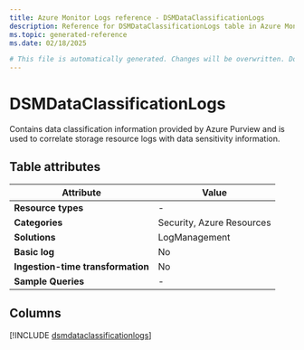 ```yaml
---
title: Azure Monitor Logs reference - DSMDataClassificationLogs
description: Reference for DSMDataClassificationLogs table in Azure Monitor Logs.
ms.topic: generated-reference
ms.date: 02/18/2025

# This file is automatically generated. Changes will be overwritten. Do not change this file directly.
---
```


# DSMDataClassificationLogs

Contains data classification information provided by Azure Purview and is used to correlate storage resource logs with data sensitivity information.


## Table attributes

|Attribute|Value|
|---|---|
|**Resource types**|-|
|**Categories**|Security, Azure Resources|
|**Solutions**| LogManagement|
|**Basic log**|No|
|**Ingestion-time transformation**|No|
|**Sample Queries**|-|



## Columns
  
[!INCLUDE [dsmdataclassificationlogs](~/reusable-content/ce-skilling/azure/includes/azure-monitor/reference/tables/dsmdataclassificationlogs-include.md)]
